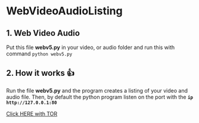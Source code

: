 # WebVideoAudioListing

## 1. Web Video Audio

Put this file **webv5.py** in your video, or audio folder and run this with command `python webv5.py`

## 2. How it works 👍

Run the file **webv5.py** and the program creates a listing of your video and audio file. Then, by default the python program
listen on the port with the **`ip http://127.0.0.1:80`**

[Click HERE with TOR](z22wxocehx67sgky4hjc6xommnuvyimgp2yv2lltbis6c42pivioonad.onion)
